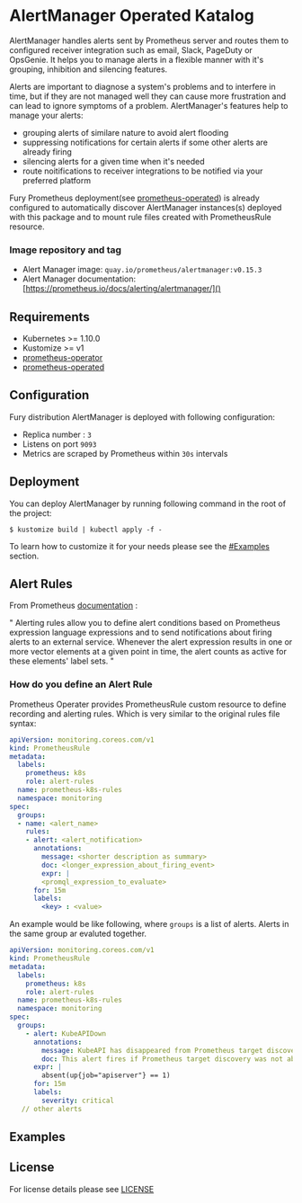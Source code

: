 # AlertManager Operated Katalog

AlertManager handles alerts sent by Prometheus server and routes them to configured receiver integration such as email, Slack, PageDuty or OpsGenie. It helps you to manage alerts in a flexible manner with it's grouping, inhibition and silencing features.

Alerts are important to diagnose a system's problems and to interfere in time, but if they are not managed well they can cause more frustration and can lead to ignore symptoms of a problem. AlertManager's features help to manage your alerts:

- grouping alerts of similare nature to avoid alert flooding
- suppressing notifications for certain alerts if some other alerts are already firing
- silencing alerts for a given time when it's needed
- route noitifications to receiver integrations to be notified via your preferred platform

Fury Prometheus deployment(see [prometheus-operated]()) is already configured to automatically discover AlertManager instances(s) deployed with this package and to mount rule files created with PrometheusRule resource.

### Image repository and tag

* Alert Manager image: `quay.io/prometheus/alertmanager:v0.15.3`
* Alert Manager documentation: [https://prometheus.io/docs/alerting/alertmanager/]()


## Requirements

- Kubernetes >= 1.10.0
- Kustomize >= v1
- [prometheus-operator]()
- [prometheus-operated]()



## Configuration

Fury distribution AlertManager is deployed with following configuration:
- Replica number : `3` 
- Listens on port `9093`
- Metrics are scraped by Prometheus within `30s` intervals


## Deployment

You can deploy AlertManager by running following command in the root of the project:

`$ kustomize build | kubectl apply -f -`

To learn how to customize it for your needs please see the [#Examples]() section.



## Alert Rules

From Prometheus [documentation]() :

" Alerting rules allow you to define alert conditions based on Prometheus expression language expressions and to send notifications about firing alerts to an external service. Whenever the alert expression results in one or more vector elements at a given point in time, the alert counts as active for these elements' label sets. "



### How do you define an Alert Rule

Prometheus Operater provides PrometheusRule custom resource to define recording and alerting rules. Which is very similar to the original rules file syntax:


```yaml
apiVersion: monitoring.coreos.com/v1
kind: PrometheusRule
metadata:
  labels:
    prometheus: k8s
    role: alert-rules
  name: prometheus-k8s-rules
  namespace: monitoring
spec:
  groups:
  - name: <alert_name>
    rules:
    - alert: <alert_notification>
      annotations:
        message: <shorter description as summary>
        doc: <longer_expression_about_firing_event>      
        expr: |
        <promql_expression_to_evaluate>
      for: 15m
      labels:
        <key> : <value>
```

An example would be like following, where `groups` is a list of alerts. Alerts in the same group ar evaluted together.

```yaml
apiVersion: monitoring.coreos.com/v1
kind: PrometheusRule
metadata:
  labels:
    prometheus: k8s
    role: alert-rules
  name: prometheus-k8s-rules
  namespace: monitoring
spec:
  groups:
    - alert: KubeAPIDown
      annotations:
        message: KubeAPI has disappeared from Prometheus target discovery.
        doc: This alert fires if Prometheus target discovery was not able to reach kube-apiserver in the last 15 minutes.
      expr: |
        absent(up{job="apiserver"} == 1)
      for: 15m
      labels:
        severity: critical
   // other alerts
```


## Examples


## License

For license details please see [LICENSE](license_link) 
